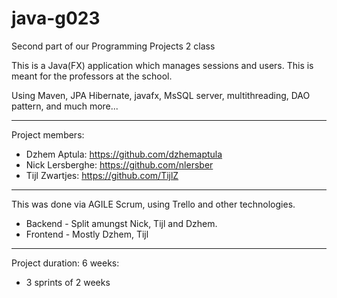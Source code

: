# java-g023

Second part of our Programming Projects 2 class

This is a Java(FX) application which manages sessions and users.
This is meant for the professors at the school.

Using Maven, JPA Hibernate, javafx, MsSQL server, multithreading, DAO pattern, and much more...

---

Project members:

- Dzhem Aptula: https://github.com/dzhemaptula
- Nick Lersberghe: https://github.com/nlersber
- Tijl Zwartjes: https://github.com/TijlZ

---

This was done via AGILE Scrum, using Trello and other technologies.

- Backend - Split amungst Nick, Tijl and Dzhem.
- Frontend - Mostly Dzhem, Tijl

---

Project duration:
6 weeks:

- 3 sprints of 2 weeks
